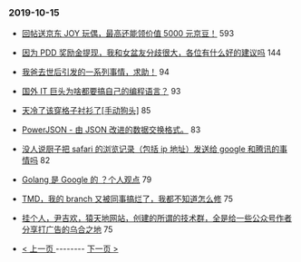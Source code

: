 ### 2019-10-15 
- [回帖送京东 JOY 玩偶，最高还能领价值 5000 元京豆！](https://www.v2ex.com/t/609430) 593
- [因为 PDD 奖励金提现，我和女盆友分歧很大，各位有什么好的建议吗](https://www.v2ex.com/t/609304) 144
- [我爸去世后引发的一系列事情，求助！](https://www.v2ex.com/t/609574) 94
- [国外 IT 巨头为啥都要搞自己的编程语言？](https://www.v2ex.com/t/609347) 93
- [天冷了该穿格子衬衫了[手动狗头]](https://www.v2ex.com/t/609361) 85
- [PowerJSON - 由 JSON 改进的数据交换格式。](https://www.v2ex.com/t/609525) 83
- [没人说厨子把 safari 的浏览记录（包括 ip 地址）发送给 google 和腾讯的事情吗](https://www.v2ex.com/t/609280) 82
- [Golang 是 Google 的 ？个人观点](https://www.v2ex.com/t/609341) 79
- [TMD，我的 branch 又被同事搞烂了，我都不知道怎么修](https://www.v2ex.com/t/609333) 75
- [挂个人，尹吉欢，猿天地网站，创建的所谓的技术群，全是给一些公众号作者分享打广告的乌合之地](https://www.v2ex.com/t/609348) 75 

- [ < 上一页 ](https://github.com/able8/v2ex-hot-record/blob/master/2019-10-14.md) -------- [ 下一页 > ](https://github.com/able8/v2ex-hot-record/blob/master/2019-10-16.md)